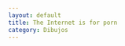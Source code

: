 ```yaml
---
layout: default
title: The Internet is for porn
category: Dibujos
---
```


        
<img src="http://josemdev.com/mirkopf/dibujos/8.jpg" class="inline-left" title="" alt="" />
 
